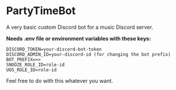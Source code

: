 # PartyTimeBot
A very basic custom Discord bot for a music Discord server.

__Needs .env file or environment variables with these keys:__
```text
DISCORD_TOKEN=your-discord-bot-token
DISCORD_ADMIN_ID=your-discord-id (for changing the bot prefix)
BOT_PREFIX=>>
SNOOZE_ROLE_ID=role-id
UOS_ROLE_ID=role-id 
```

Feel free to do with this whatever you want.

